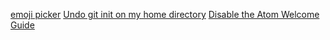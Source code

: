 [emoji picker](https://emojipedia.org/sunflower/)
[Undo git init on my home directory](https://stackoverflow.com/questions/15193565/how-to-undo-git-init-on-a-home-directory)
[Disable the Atom Welcome Guide](https://www.gunnargissel.com/disable-atomjs-startup-welcome-guide.html#:~:text=In%20the%20left%20hand%20pane,you%20are%20good%20to%20go)
